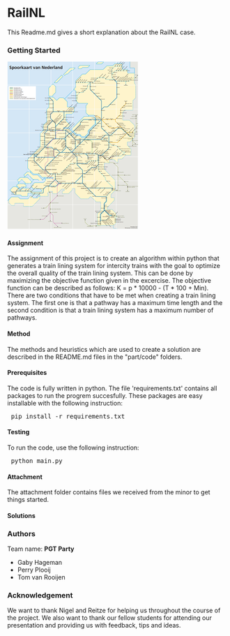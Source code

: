 # RailNL
This Readme.md gives a short explanation about the RailNL case.

### Getting Started
![Rail Map](doc/Rail_Map.png)

#### Assignment
The assignment of this project is to create an algorithm within python that generates a train lining system for intercity trains with the goal to optimize the overall quality of the train lining system. This can be done by maximizing the objective function given in the excercise. The objective function can be described as follows: K = p * 10000 - (T * 100 + Min). There are two conditions that have to be met when creating a train lining system. The first one is that a pathway has a maximum time length and the second condition is that a train lining system has a maximum number of pathways.

#### Method
The methods and heuristics which are used to create a solution are described in the README.md files in the "part/code" folders.

#### Prerequisites
The code is fully written in python. The file 'requirements.txt' contains all packages to run the progrem succesfully. These packages are easy installable with the following instruction:
<pre> pip install -r requirements.txt </pre>

#### Testing
To run the code, use the following instruction:
<pre> python main.py </pre>


#### Attachment
The attachment folder contains files we received from the minor to get things started. 

#### Solutions


### Authors
Team name: **PGT Party**

* Gaby Hageman
* Perry Plooij
* Tom van Rooijen

### Acknowledgement
We want to thank Nigel and Reitze for helping us throughout the course of the project. We also want to thank our fellow students for attending our presentation and providing us with feedback, tips and ideas.

